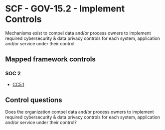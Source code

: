 # SCF - GOV-15.2 - Implement Controls
Mechanisms exist to compel data and/or process owners to implement required cybersecurity & data privacy controls for each system, application and/or service under their control.
## Mapped framework controls
### SOC 2
- [CC5.1](../soc2/cc51.md)
  
## Control questions
Does the organization compel data and/or process owners to implement required cybersecurity & data privacy controls for each system, application and/or service under their control?
  